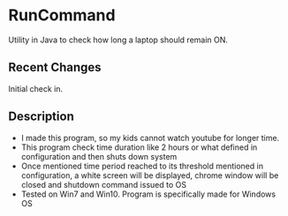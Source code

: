 # RunCommand
Utility in Java to check how long a laptop should remain ON.

## Recent Changes<br>
Initial check in.<br>

## Description<br>
* I made this program, so my kids cannot watch youtube for longer time.
* This program check time duration like 2 hours or what defined in configuration and then shuts down system
* Once mentioned time period reached to its threshold mentioned in configuration, a white screen will be displayed, chrome window will be closed and shutdown command issued to OS
* Tested on Win7 and Win10.  Program is specifically made for Windows OS
